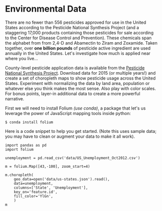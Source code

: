Environmental Data
===============

There are no fewer than 556 pesticides approved for use in the United States according to the Pesticide National Synthesis Project (and a staggering 17,000 products containing those pesticides for sale according to the Center for Disease Control and Prevention). These chemicals span the alphabet from from 2,4-D and Abamectin to Ziram and Zoxamide. Taken together, over __one billion pounds__ of pesticide active ingredient are used annually in the United States. Let's investigate how much is applied near where you live...

County-level pesticide application data is available from the [Pesticide National Synthesis Project](https://water.usgs.gov/nawqa/pnsp/usage/maps/county-level/). Download data for 2015 (or multiple years!) and create a set of choropleth maps to show pesticide usage across the United States. Experiment with normalizing the data by land area, population or whatever else you think makes the most sense. Also play with color scales. For bonus points, layer-in additional data to create a more powerful narrative.

First we will need to install Folium _(use conda)_, a package that let's us leverage the power of JavaScript mapping tools inside python:

`$ conda install folium`

Here is a code snippet to help you get started. (Note this uses sample data; you may have to clean or augment your data to make it all work).

```
import pandas as pd
import folium

unemployment = pd.read_csv('data/US_Unemployment_Oct2012.csv')

m = folium.Map([43,-100], zoom_start=4)

m.choropleth(
    geo_data=open('data/us-states.json').read(),
    data=unemployment,
    columns=['State', 'Unemployment'],
    key_on='feature.id',
    fill_color='YlGn',
    )
m
```
